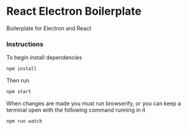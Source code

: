 # React Electron Boilerplate
Boilerplate for Electron and React

### Instructions
To begin install dependencies
```sh
npm install
```
Then run
```sh
npm start
```
When changes are made you must run browserify, or you can keep a terminal open with the following command running in it
```sh
npm run watch
```
